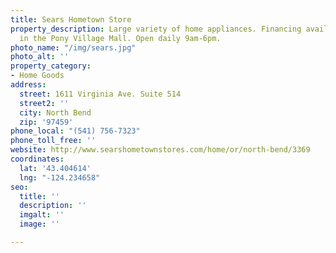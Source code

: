 ```yaml
---
title: Sears Hometown Store
property_description: Large variety of home appliances. Financing available. Located
  in the Pony Village Mall. Open daily 9am-6pm.
photo_name: "/img/sears.jpg"
photo_alt: ''
property_category:
- Home Goods
address:
  street: 1611 Virginia Ave. Suite 514
  street2: ''
  city: North Bend
  zip: '97459'
phone_local: "(541) 756-7323"
phone_toll_free: ''
website: http://www.searshometownstores.com/home/or/north-bend/3369
coordinates:
  lat: '43.404614'
  lng: "-124.234658"
seo:
  title: ''
  description: ''
  imgalt: ''
  image: ''

---
```

